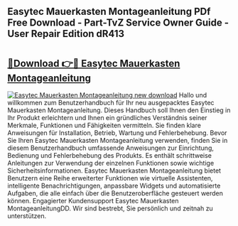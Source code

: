 ## Easytec Mauerkasten Montageanleitung PDf Free Download - Part-TvZ Service Owner Guide - User Repair Edition dR413

# <h2><a href="http://df7atd.blite.top/?on=Easytec+Mauerkasten+Montageanleitung">🔗Download 👉🔴 Easytec Mauerkasten Montageanleitung</a></h2>

[![Easytec Mauerkasten Montageanleitung new download](https://i.imgur.com/lujVjoI.png)](http://df7atd.blite.top/?on=Easytec+Mauerkasten+Montageanleitung)
Hallo und willkommen zum Benutzerhandbuch für Ihr neu ausgepacktes Easytec Mauerkasten Montageanleitung. Dieses Handbuch soll Ihnen den Einstieg in Ihr Produkt erleichtern und Ihnen ein gründliches Verständnis seiner Merkmale, Funktionen und Fähigkeiten vermitteln. Sie finden klare Anweisungen für Installation, Betrieb, Wartung und Fehlerbehebung. Bevor Sie Ihren Easytec Mauerkasten Montageanleitung verwenden, finden Sie in diesem Benutzerhandbuch umfassende Anweisungen zur Einrichtung, Bedienung und Fehlerbehebung des Produkts. Es enthält schrittweise Anleitungen zur Verwendung der einzelnen Funktionen sowie wichtige Sicherheitsinformationen. Easytec Mauerkasten Montageanleitung bietet Benutzern eine Reihe erweiterter Funktionen wie virtuelle Assistenten, intelligente Benachrichtigungen, anpassbare Widgets und automatisierte Aufgaben, die alle einfach über die Benutzeroberfläche gesteuert werden können. Engagierter Kundensupport Easytec Mauerkasten MontageanleitungDD. Wir sind bestrebt, Sie persönlich und zeitnah zu unterstützen.

